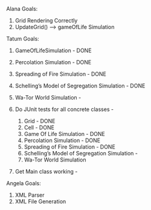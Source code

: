 Alana Goals:

1. Grid Rendering Correctly
2. UpdateGrid() --> gameOfLife Simulation

Tatum Goals:

1. GameOfLifeSimulation - DONE
2. Percolation Simulation - DONE
3. Spreading of Fire Simulation - DONE
4. Schelling’s Model of Segregation Simulation - DONE
5. Wa-Tor World Simulation -
6. Do JUnit tests for all concrete classes -

   1. Grid - DONE
   2. Cell - DONE
   3. Game Of Life Simulation - DONE
   4. Percolation Simulation - DONE
   5. Spreading of Fire Simulation - DONE
   6. Schelling’s Model of Segregation Simulation -
   7. Wa-Tor World Simulation
7. Get Main class working -

Angela Goals:

1. XML Parser
2. XML File Generation

